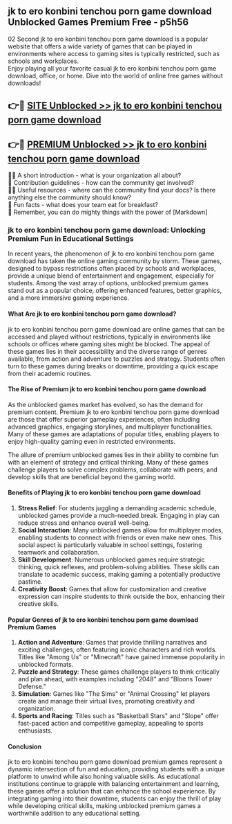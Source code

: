 ## jk to ero konbini tenchou porn game download Unblocked Games Premium Free - p5h56

02 Second jk to ero konbini tenchou porn game download is a popular website that offers a wide variety of games that can be played in environments where access to gaming sites is typically restricted, such as schools and workplaces.  
Enjoy playing all your favorite casual jk to ero konbini tenchou porn game download, office, or home. Dive into the world of online free games without downloads!

## 👉🔴 [SITE Unblocked >> jk to ero konbini tenchou porn game download](http://freeplayer.one?title=jk_to_ero_konbini_tenchou_porn_game_download&ref=13D)

## 👉🔴 [PREMIUM Unblocked >> jk to ero konbini tenchou porn game download](http://freeplayer.one?title=jk_to_ero_konbini_tenchou_porn_game_download&ref=13D)

🙋‍♀️ A short introduction - what is your organization all about?  
🌈 Contribution guidelines - how can the community get involved?  
👩‍💻 Useful resources - where can the community find your docs? Is there anything else the community should know?  
🍿 Fun facts - what does your team eat for breakfast?  
🧙 Remember, you can do mighty things with the power of [Markdown]

### jk to ero konbini tenchou porn game download: Unlocking Premium Fun in Educational Settings

In recent years, the phenomenon of jk to ero konbini tenchou porn game download has taken the online gaming community by storm. These games, designed to bypass restrictions often placed by schools and workplaces, provide a unique blend of entertainment and engagement, especially for students. Among the vast array of options, unblocked premium games stand out as a popular choice, offering enhanced features, better graphics, and a more immersive gaming experience.

#### What Are jk to ero konbini tenchou porn game download?

jk to ero konbini tenchou porn game download are online games that can be accessed and played without restrictions, typically in environments like schools or offices where gaming sites might be blocked. The appeal of these games lies in their accessibility and the diverse range of genres available, from action and adventure to puzzles and strategy. Students often turn to these games during breaks or downtime, providing a quick escape from their academic routines.

#### The Rise of Premium jk to ero konbini tenchou porn game download

As the unblocked games market has evolved, so has the demand for premium content. Premium jk to ero konbini tenchou porn game download are those that offer superior gameplay experiences, often including advanced graphics, engaging storylines, and multiplayer functionalities. Many of these games are adaptations of popular titles, enabling players to enjoy high-quality gaming even in restricted environments.

The allure of premium unblocked games lies in their ability to combine fun with an element of strategy and critical thinking. Many of these games challenge players to solve complex problems, collaborate with peers, and develop skills that are beneficial beyond the gaming world.

#### Benefits of Playing jk to ero konbini tenchou porn game download

1.  **Stress Relief**: For students juggling a demanding academic schedule, unblocked games provide a much-needed break. Engaging in play can reduce stress and enhance overall well-being.
2.  **Social Interaction**: Many unblocked games allow for multiplayer modes, enabling students to connect with friends or even make new ones. This social aspect is particularly valuable in school settings, fostering teamwork and collaboration.
3.  **Skill Development**: Numerous unblocked games require strategic thinking, quick reflexes, and problem-solving abilities. These skills can translate to academic success, making gaming a potentially productive pastime.
4.  **Creativity Boost**: Games that allow for customization and creative expression can inspire students to think outside the box, enhancing their creative skills.

#### Popular Genres of jk to ero konbini tenchou porn game download Premium Games

1.  **Action and Adventure**: Games that provide thrilling narratives and exciting challenges, often featuring iconic characters and rich worlds. Titles like "Among Us" or "Minecraft" have gained immense popularity in unblocked formats.
2.  **Puzzle and Strategy**: These games challenge players to think critically and plan ahead, with examples including "2048" and "Bloons Tower Defense."
3.  **Simulation**: Games like "The Sims" or "Animal Crossing" let players create and manage their virtual lives, promoting creativity and organization.
4.  **Sports and Racing**: Titles such as "Basketball Stars" and "Slope" offer fast-paced action and competitive gameplay, appealing to sports enthusiasts.

#### Conclusion

jk to ero konbini tenchou porn game download premium games represent a dynamic intersection of fun and education, providing students with a unique platform to unwind while also honing valuable skills. As educational institutions continue to grapple with balancing entertainment and learning, these games offer a solution that can enhance the school experience. By integrating gaming into their downtime, students can enjoy the thrill of play while developing critical skills, making unblocked premium games a worthwhile addition to any educational setting.